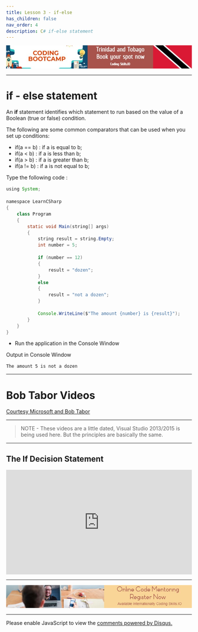 ```yaml
---
title: Lesson 3 - if-else
has_children: false
nav_order: 4
description: C# if-else statement
---
```


[![ad](../img/bootcamp.jpg)](https://rclapp.com/bootcamp.html)

****

# if - else statement

An **if** statement identifies which statement to run based on the value of a Boolean (true or false) condition. 

The following are some common comparators that can be used when you set up conditions:

- if(a == b) : if a is equal to b;
- if(a < b) : if a is less than b;
- if(a > b) : if a is greater than b;
- if(a != b) : if a is not equal to b;

Type the following code :

```java
using System;

namespace LearnCSharp
{
    class Program
    {
        static void Main(string[] args)
        {
            string result = string.Empty;
            int number = 5;

            if (number == 12)
            {
                result = "dozen";
            }
            else
            {
                result = "not a dozen";
            }

            Console.WriteLine($"The amount {number} is {result}");
        }
    }
}
```

- Run the application in the Console Window

Output in Console Window
```
The amount 5 is not a dozen
```

****

# Bob Tabor Videos

[Courtesy Microsoft and Bob Tabor](https://channel9.msdn.com/Series/CSharp-Fundamentals-for-Absolute-Beginners)

****

> NOTE - These videos are a little dated, Visual Studio 2013/2015 is being used here. But the principles are basically the same.

*****

## The If Decision Statement

<div style="overflow:hidden; padding-bottom:56.25%; position:relative; height:0;">
<iframe style="left:0; top:0; height:100%; width:100%; position:absolute;" src="https://www.youtube.com/embed/j8Emb14sorw?autoplay=0&rel=0" frameborder="0" allow="accelerometer; autoplay; encrypted-media; gyroscope; picture-in-picture" allowfullscreen></iframe>
</div>

****

[![ad](../img/online-mentoring.jpg)](https://rclapp.com/mentors.html)

****

<div id="disqus_thread"></div>
<script>
var disqus_config = function () {
this.page.url = 'https://csharpfoundation.tutorial.rclapp.com/lessons/lesson3.html';
this.page.identifier = 'a03-04'; 
};
(function() { 
var d = document, s = d.createElement('script');
s.src = 'https://coding-skills-io.disqus.com/embed.js';
s.setAttribute('data-timestamp', +new Date());
(d.head || d.body).appendChild(s);
})();
</script>
<noscript>Please enable JavaScript to view the <a href="https://disqus.com/?ref_noscript">comments powered by Disqus.</a></noscript>
